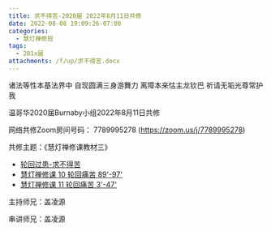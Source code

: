 ```yaml
---
title: 求不得苦-2020届 2022年8月11日共修
date: 2022-08-08 19:09:26-07:00
categories:
  - 慧灯禅修班
tags:
  - 201x届
attachments: /f/up/求不得苦.docx
---
```

诸法等性本基法界中 自现圆满三身游舞力 离障本来怙主龙钦巴 祈请无垢光尊常护我

温哥华2020届Burnaby小组2022年8月11日共修

网络共修Zoom房间号码： 7789995278 (<https://zoom.us/j/7789995278>)

共修主题：《慧灯禅修课教材三》

* [轮回过患-求不得苦](/f/up/求不得苦.docx)
* [慧灯禅修课 10 轮回痛苦 89'-97'](https://www.youtube.com/watch?v=zYcgL6rQ4kc&ab_channel=%E6%85%A7%E7%81%AF%E4%B9%8B%E5%85%89%E7%BD%91%E7%AB%99)
* [慧灯禅修课 11 轮回痛苦 3'-47'](https://www.youtube.com/watch?v=QW3HyEqYbf4&ab_channel=%E6%85%A7%E7%81%AF%E4%B9%8B%E5%85%89%E7%BD%91%E7%AB%99)


主持师兄：盖凌源

串讲师兄：盖凌源